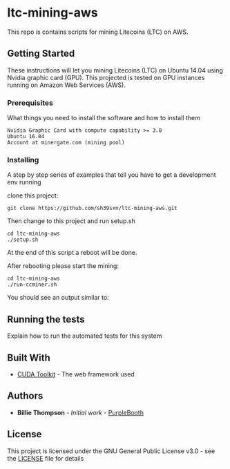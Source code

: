 # ltc-mining-aws
This repo is contains scripts for mining Litecoins (LTC) on AWS.

## Getting Started

These instructions will let you mining Litecoins (LTC) on Ubuntu 14.04 using Nvidia graphic card (GPU).
This projected is tested on GPU instances running on Amazon Web Services (AWS).


### Prerequisites

What things you need to install the software and how to install them

```
Nvidia Graphic Card with compute capability >= 3.0
Ubuntu 16.04
Account at minergate.com (mining pool)
```

### Installing

A step by step series of examples that tell you have to get a development env running

clone this project:

```
git clone https://github.com/sh39sxn/ltc-mining-aws.git
```

Then change to this project and run setup.sh

```
cd ltc-mining-aws
./setup.sh
```

At the end of this script a reboot will be done.

After rebooting please start the mining:

```
cd ltc-mining-aws
./run-ccminer.sh
```

You should see an output similar to:




## Running the tests

Explain how to run the automated tests for this system



## Built With

* [CUDA Toolkit](hhttps://developer.nvidia.com/cuda-toolkit-archive) - The web framework used


## Authors

* **Billie Thompson** - *Initial work* - [PurpleBooth](https://github.com/PurpleBooth)


## License

This project is licensed under the GNU General Public License v3.0 - see the [LICENSE](LICENSE) file for details

